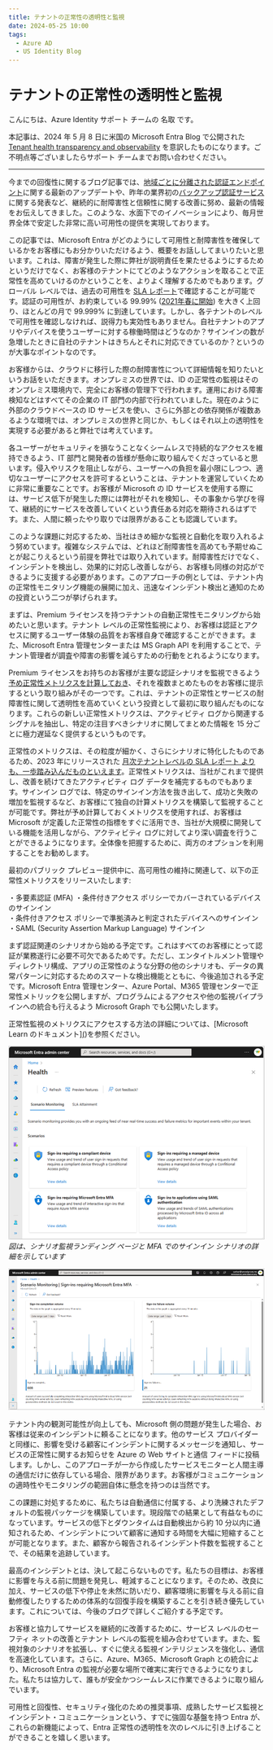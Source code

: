 ```yaml
---
title: テナントの正常性の透明性と監視
date: 2024-05-25 10:00
tags:
  - Azure AD
  - US Identity Blog
---
```


# テナントの正常性の透明性と監視

こんにちは、Azure Identity サポート チームの 名取 です。

本記事は、2024 年 5 月 8 日に米国の Microsoft Entra Blog で公開された [Tenant health transparency and observability](https://techcommunity.microsoft.com/t5/microsoft-entra-blog/tenant-health-transparency-and-observability/ba-p/4127612) を意訳したものになります。ご不明点等ございましたらサポート チームまでお問い合わせください。

----

今までの回復性に関するブログ記事では、[地域ごとに分離された認証エンドポイント](https://jpazureid.github.io/blog/azure-active-directory/microsoft-entra-resilience-update-workload-identity-authentication/)に関する最新のアップデートや、昨年の業界初の[バックアップ認証サービス](https://jpazureid.github.io/blog/azure-active-directory/advances-in-azure-ad-resilience/)に関する発表など、継続的に耐障害性と信頼性に関する改善に努め、最新の情報をお伝えしてきました。このような、水面下でのイノベーションにより、毎月世界全体で安定した非常に高い可用性の提供を実現しております。

この記事では、Microsoft Entra がどのようにして可用性と耐障害性を確保しているかをお客様にもお分かりいただけるよう、概要をお話ししてまいりたいと思います。これは、障害が発生した際に弊社が説明責任を果たせるようにするためというだけでなく、お客様のテナントにてどのようなアクションを取ることで正常性を高めていけるのかということを、よりよく理解するためでもあります。グローバル レベルでは、過去の可用性を [SLA レポート](https://learn.microsoft.com/ja-jp/entra/identity/monitoring-health/reference-sla-performance)で確認することが可能です。認証の可用性が、お約束している 99.99% ([2021年春に開始](https://techcommunity.microsoft.com/t5/microsoft-entra-blog/99-99-uptime-for-azure-active-directory/ba-p/1999628)) を大きく上回り、ほとんどの月で 99.999% に到達しています。しかし、各テナントのレベルで可用性を確認しなければ、説得力も実効性もありません。自社テナントのアプリやデバイスを使うユーザーに対する稼働時間はどうなのか？サインインの数が急増したときに自社のテナントはきちんとそれに対応できているのか？というのが大事なポイントなのです。

お客様からは、クラウドに移行した際の耐障害性について詳細情報を知りたいというお話をいただきます。オンプレミスの世界では、ID の正常性の監視はそのオンプレミス環境内で、完全にお客様の管理下で行われます。運用における障害検知などはすべてその企業の IT 部門の内部で行われていました。現在のように外部のクラウドベースの ID サービスを使い、さらに外部との依存関係が複数あるような環境では、オンプレミスの世界と同じか、もしくはそれ以上の透明性を実現する必要があると弊社では考えています。

各ユーザーがセキュリティを損なうことなくシームレスで持続的なアクセスを維持できるよう、IT 部門と開発者の皆様が懸命に取り組んでくださっていると思います。侵入やリスクを阻止しながら、ユーザーへの負担を最小限にしつつ、適切なユーザーにアクセスを許可するということは、テナントを運営していくために非常に重要なことです。お客様が Microsoft の ID サービスを使用する際には、サービス低下が発生した際には弊社がそれを検知し、その事象から学びを得て、継続的にサービスを改善していくという責任ある対応を期待されるはずです。また、人間に頼ったやり取りでは限界があることも認識しています。

このような課題に対応するため、当社はきめ細かな監視と自動化を取り入れるよう努めています。複雑なシステムでは、どれほど耐障害性を高めても予期せぬことが起こりえるという前提を弊社では取り入れています。耐障害性だけでなく、インシデントを検出し、効果的に対応し改善しながら、お客様も同様の対応ができるように支援する必要があります。このアプローチの例としては、テナント内の正常性モニタリング機能の展開に加え、迅速なインシデント検出と通知のための投資という二つが挙げられます。

まずは、Premium ライセンスを持つテナントの自動正常性モニタリングから始めたいと思います。テナント レベルの正常性監視により、お客様は認証とアクセスに関するユーザー体験の品質をお客様自身で確認することができます。また、Microsoft Entra 管理センターまたは MS Graph API を利用することで、テナント管理者が調査や障害の影響を減らすための行動をとれるようになります。

Premium ライセンスをお持ちのお客様が主要な認証シナリオを監視できるよう [予め正常性メトリクスを計算しておき](https://learn.microsoft.com/ja-jp/entra/identity/monitoring-health/concept-microsoft-entra-health)、それを複数まとめたものをお客様に提示するという取り組みがその一つです。これは、テナントの正常性とサービスの耐障害性に関して透明性を高めていくという投資として最初に取り組んだものになります。これらの新しい正常性メトリクスは、アクティビティ ログから関連するシグナルを抽出し、特定の注目すべきシナリオに関してまとめた情報を 15 分ごとに極力遅延なく提供するというものです。 

正常性のメトリクスは、その粒度が細かく、さらにシナリオに特化したものであるため、2023 年にリリースされた [月次テナントレベルの SLA レポート よりも、一歩踏み込んだものといえます](https://techcommunity.microsoft.com/t5/microsoft-entra-blog/increasing-transparency-into-azure-active-directory-s-resilience/ba-p/2147047)。正常性メトリクスは、当社がこれまで提供し、改善を続けてきたアクティビティ ログ データを補完するものでもあります。サインイン ログでは、特定のサインイン方法を抜き出して、成功と失敗の増加を監視するなど、お客様にて独自の計算メトリクスを構築して監視することが可能です。弊社が予め計算しておくメトリクスを使用すれば、お客様は Microsoft が定義した正常性の指標をすぐに活用でき、当社が大規模に開発している機能を活用しながら、アクティビティ ログに対してより深い調査を行うことができるようになります。全体像を把握するために、両方のオプションを利用することをお勧めします。

最初のパブリック プレビュー提供中に、高可用性の維持に関連して、以下の正常性メトリクスをリリースいたします:

  ・多要素認証 (MFA)
  ・条件付きアクセス ポリシーでカバーされているデバイスのサインイン  
  ・条件付きアクセス ポリシーで準拠済みと判定されたデバイスへのサインイン  
  ・SAML (Security Assertion Markup Language) サインイン   
  
まず認証関連のシナリオから始める予定です。これはすべてのお客様にとって認証が業務遂行に必要不可欠であるためです。ただし、エンタイトルメント管理やディレクトリ構成、アプリの正常性のような分野の他のシナリオも、データの異常パターンに対応するためのスマートな検出機能とともに、今後追加される予定です。Microsoft Entra 管理センター、Azure Portal、M365 管理センターで正常性メトリックを公開しますが、プログラムによるアクセスや他の監視パイプラインへの統合も行えるよう Microsoft Graph でも公開いたします。

正常性監視のメトリクスにアクセスする方法の詳細については、[Microsoft Learn のドキュメント][(](https://learn.microsoft.com/ja-jp/entra/identity/monitoring-health/concept-microsoft-entra-health))を参照ください。


![](./tenant-health-transparency-and-observability/1.png)
*図は、シナリオ監視ランディング ページと MFA でのサインイン シナリオの詳細を示しています*

![](./tenant-health-transparency-and-observability/2.png)

テナント内の観測可能性が向上しても、Microsoft 側の問題が発生した場合、お客様は従来のインシデントに頼ることになります。他のサービス プロバイダーと同様に、影響を受ける顧客にインシデントに関するメッセージを通知し、サービスの正常性に関するお知らせを Azure の Web サイトと通信 フィードに投稿します。しかし、このアプローチが一から作成したサービスモニターと人間主導の通信だけに依存している場合、限界があります。お客様がコミュニケーションの適時性やモニタリングの範囲自体に懸念を持つのは当然です。  

この課題に対処するために、私たちは自動通信に付属する、より洗練されたデフォルトの監視パッケージを構築しています。現段階での結果として有益なものになっています。サービスの低下とダウンタイムは自動検出から約 10 分以内に通知されるため、インシデントについて顧客に通知する時間を大幅に短縮することが可能となります。また、顧客から報告されるインシデント件数を監視することで、その結果を追跡しています。  

最高のインシデントとは、決して起こらないものです。私たちの目標は、お客様に影響を与える前に問題を発見し、軽減することになります。そのため、改良に加え、サービスの低下や停止を未然に防いだり、顧客環境に影響を与える前に自動修復したりするための体系的な回復手段を構築することを引き続き優先しています。これについては、今後のブログで詳しくご紹介する予定です。  

お客様と協力してサービスを継続的に改善するために、サービス レベルのセーフティ ネットの改善とテナント レベルの監視を組み合わせています。また、監視対象のシナリオを拡張し、すぐに使える監視インテリジェンスを強化し、通信を高速化しています。さらに、Azure、M365、Microsoft Graph との統合により、Microsoft Entra の監視が必要な場所で確実に実行できるようになりました。私たちは協力して、誰もが安全かつシームレスに作業できるように取り組んでいます。

可用性と回復性、セキュリティ強化のための推奨事項、成熟したサービス監視とインシデント・コミュニケーションという、すでに強固な基盤を持つ Entra が、これらの新機能によって、Entra 正常性の透明性を次のレベルに引き上げることができることを嬉しく思います。    
